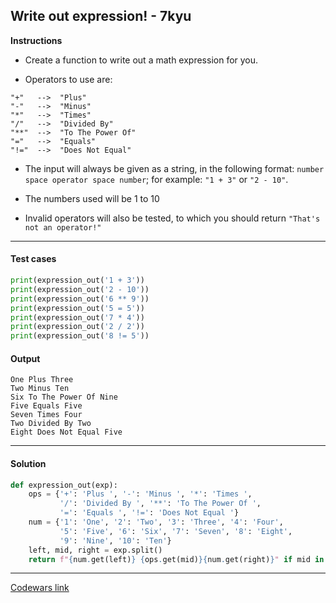 ## Write out expression! - 7kyu

**Instructions**

- Create a function to write out a math expression for you.

- Operators to use are:

```
"+"   -->  "Plus"
"-"   -->  "Minus"
"*"   -->  "Times"
"/"   -->  "Divided By"
"**"  -->  "To The Power Of"
"="   -->  "Equals"
"!="  -->  "Does Not Equal"
```

- The input will always be given as a string, in the following format: `number space operator space number`; for example: `"1 + 3"` or `"2 - 10"`.

- The numbers used will be 1 to 10

- Invalid operators will also be tested, to which you should return `"That's not an operator!"`

---

#### Test cases

```python
print(expression_out('1 + 3'))
print(expression_out('2 - 10'))
print(expression_out('6 ** 9'))
print(expression_out('5 = 5'))
print(expression_out('7 * 4'))
print(expression_out('2 / 2'))
print(expression_out('8 != 5'))
```

#### Output
```
One Plus Three
Two Minus Ten
Six To The Power Of Nine
Five Equals Five
Seven Times Four
Two Divided By Two
Eight Does Not Equal Five
```

---

#### Solution

```python
def expression_out(exp):
    ops = {'+': 'Plus ', '-': 'Minus ', '*': 'Times ',
           '/': 'Divided By ', '**': 'To The Power Of ',
           '=': 'Equals ', '!=': 'Does Not Equal '}
    num = {'1': 'One', '2': 'Two', '3': 'Three', '4': 'Four',
           '5': 'Five', '6': 'Six', '7': 'Seven', '8': 'Eight',
           '9': 'Nine', '10': 'Ten'}
    left, mid, right = exp.split()
    return f"{num.get(left)} {ops.get(mid)}{num.get(right)}" if mid in ops else 'That\'s not an operator!'
```

---

[Codewars link](https://www.codewars.com/kata/57e2afb6e108c01da000026e)

